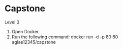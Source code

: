 # Capstone
Level 3
1. Open Docker
2. Run the following command: docker run -d -p 80:80 aglae12345/capstone
